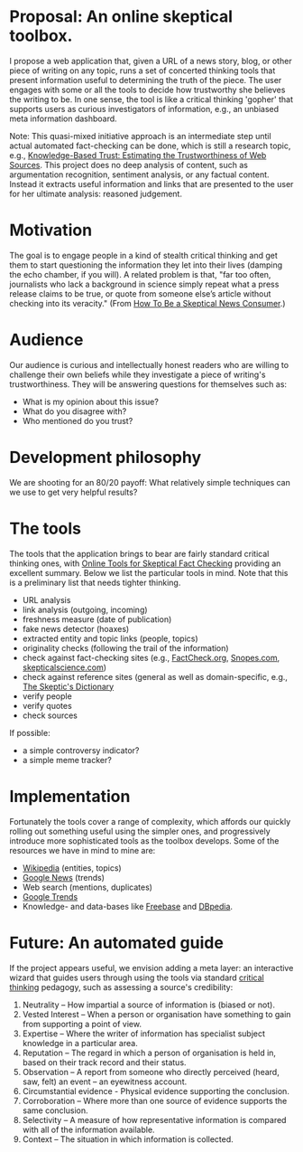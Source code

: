 # Proposal: An online skeptical toolbox.

I propose a web application that, given a URL of a news story, blog, or other piece of writing on any topic, runs a set of concerted thinking tools that present information useful to determining the truth of the piece. The user engages with some or all the tools to decide how trustworthy she believes the writing to be. In one sense, the tool is like a critical thinking 'gopher' that supports users as curious investigators of information, e.g., an unbiased meta information dashboard.

Note: This quasi-mixed initiative approach is an intermediate step until actual automated fact-checking can be done, which is still a research topic, e.g., [Knowledge-Based Trust: Estimating the Trustworthiness of Web Sources](http://arxiv.org/pdf/1502.03519v1.pdf). This project does no deep analysis of content, such as argumentation recognition, sentiment analysis, or any factual content. Instead it extracts useful information and links that are presented to the user for her ultimate analysis: reasoned judgement.


# Motivation

The goal is to engage people in a kind of stealth critical thinking and get them to start questioning the information they let into their lives (damping the echo chamber, if you will). A related problem is that, "far too often, journalists who lack a background in science simply repeat what a press release claims to be true, or quote from someone else’s article without checking into its veracity." (From [How To Be a Skeptical News Consumer](http://www.skeptic.com/eskeptic/13-06-12/).)

# Audience

Our audience is curious and intellectually honest readers who are willing to challenge their own beliefs while they investigate a piece of writing's trustworthiness. They will be answering questions for themselves such as:

* What is my opinion about this issue?
* What do you disagree with?
* Who mentioned do you trust?


# Development philosophy

We are shooting for an 80/20 payoff: What relatively simple techniques can we use to get very helpful results?


# The tools

The tools that the application brings to bear are fairly standard critical thinking ones, with [Online Tools for Skeptical Fact Checking](http://www.csicop.org/specialarticles/show/online_tools_for_skeptical_fact_checking) providing an excellent summary. Below we list the particular tools in mind. Note that this is a preliminary list that needs tighter thinking.

* URL analysis
* link analysis (outgoing, incoming)
* freshness measure (date of publication)
* fake news detector (hoaxes)
* extracted entity and topic links (people, topics)
* originality checks (following the trail of the information)
* check against fact-checking sites (e.g., [FactCheck.org](http://www.factcheck.org/), [Snopes.com](http://snopes.com/), [skepticalscience.com](http://skepticalscience.com/))
* check against reference sites (general as well as domain-specific, e.g., [The Skeptic's Dictionary](http://www.skepdic.com/)
* verify people
* verify quotes
* check sources


If possible:
* a simple controversy indicator?
* a simple meme tracker?


# Implementation

Fortunately the tools cover a range of complexity, which affords our quickly rolling out something useful using the simpler ones, and progressively introduce more sophisticated tools as the toolbox develops. Some of the resources we have in mind to mine are:

* [Wikipedia](https://www.wikipedia.org/) (entities, topics)
* [Google News](https://news.google.com/) (trends)
* Web search (mentions, duplicates)
* [Google Trends](https://www.google.com/trends/)
* Knowledge- and data-bases like [Freebase](http://www.freebase.com/) and [DBpedia](http://wiki.dbpedia.org/).


# Future: An automated guide

If the project appears useful, we envision adding a meta layer: an interactive wizard that guides users through using the tools via standard [critical thinking](https://en.wikibooks.org/wiki/A-level_Critical_Thinking) pedagogy, such as assessing a source's credibility:

1. Neutrality – How impartial a source of information is (biased or not).
2. Vested Interest – When a person or organisation have something to gain from supporting a point of view.
3. Expertise – Where the writer of information has specialist subject knowledge in a particular area.
4. Reputation – The regard in which a person of organisation is held in, based on their track record and their status.
5. Observation – A report from someone who directly perceived (heard, saw, felt) an event – an eyewitness account.
6. Circumstantial evidence - Physical evidence supporting the conclusion.
7. Corroboration – Where more than one source of evidence supports the same conclusion.
8. Selectivity – A measure of how representative information is compared with all of the information available.
9. Context – The situation in which information is collected.

